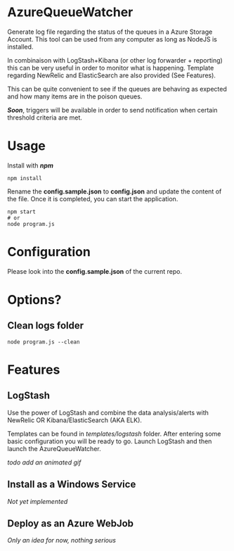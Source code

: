 # AzureQueueWatcher
Generate log file regarding the status of the queues in a Azure Storage Account.
This tool can be used from any computer as long as NodeJS is installed.


In combinaison with LogStash+Kibana (or other log forwarder + reporting) this 
can be very useful in order to monitor what is happening. Template regarding 
NewRelic and ElasticSearch are also provided (See Features).


This can be quite convenient to see if the queues are behaving as expected 
and how many items are in the poison queues.


 ___Soon___, triggers will be available
in order to send notification when certain threshold criteria are met.

# Usage
Install with ___npm___
```Shell
npm install
```

Rename the **config.sample.json** to **config.json** and update the content of the file. Once
it is completed, you can start the application.

```Shell
npm start
# or 
node program.js
```

# Configuration
Please look into the **config.sample.json** of the current repo. 

# Options?
## Clean logs folder
```shell
node program.js --clean
```

# Features
## LogStash
Use the power of LogStash and combine the data analysis/alerts with NewRelic OR Kibana/ElasticSearch (AKA ELK).

Templates can be found in _templates/logstash_ folder. After entering some basic configuration you will be ready to go. 
Launch LogStash and then launch the AzureQueueWatcher.

_todo add an animated gif_

## Install as a Windows Service
_Not yet implemented_

## Deploy as an Azure WebJob
_Only an idea for now, nothing serious_
